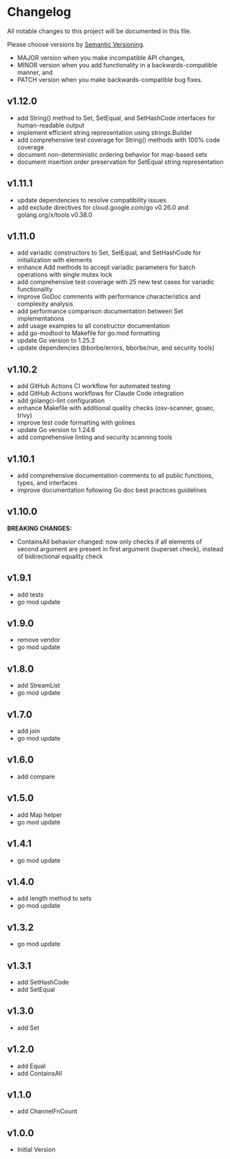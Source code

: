 # Changelog

All notable changes to this project will be documented in this file.

Please choose versions by [Semantic Versioning](http://semver.org/).

* MAJOR version when you make incompatible API changes,
* MINOR version when you add functionality in a backwards-compatible manner, and
* PATCH version when you make backwards-compatible bug fixes.

## v1.12.0

- add String() method to Set, SetEqual, and SetHashCode interfaces for human-readable output
- implement efficient string representation using strings.Builder
- add comprehensive test coverage for String() methods with 100% code coverage
- document non-deterministic ordering behavior for map-based sets
- document insertion order preservation for SetEqual string representation

## v1.11.1

- update dependencies to resolve compatibility issues
- add exclude directives for cloud.google.com/go v0.26.0 and golang.org/x/tools v0.38.0

## v1.11.0

- add variadic constructors to Set, SetEqual, and SetHashCode for initialization with elements
- enhance Add methods to accept variadic parameters for batch operations with single mutex lock
- add comprehensive test coverage with 25 new test cases for variadic functionality
- improve GoDoc comments with performance characteristics and complexity analysis
- add performance comparison documentation between Set implementations
- add usage examples to all constructor documentation
- add go-modtool to Makefile for go.mod formatting
- update Go version to 1.25.2
- update dependencies (bborbe/errors, bborbe/run, and security tools)

## v1.10.2

- add GitHub Actions CI workflow for automated testing
- add GitHub Actions workflows for Claude Code integration
- add golangci-lint configuration
- enhance Makefile with additional quality checks (osv-scanner, gosec, trivy)
- improve test code formatting with golines
- update Go version to 1.24.6
- add comprehensive linting and security scanning tools

## v1.10.1

- add comprehensive documentation comments to all public functions, types, and interfaces
- improve documentation following Go doc best practices guidelines

## v1.10.0

**BREAKING CHANGES:**
- ContainsAll behavior changed: now only checks if all elements of second argument are present in first argument (superset check), instead of bidirectional equality check

## v1.9.1

- add tests
- go mod update

## v1.9.0

- remove vendor
- go mod update

## v1.8.0

- add StreamList
- go mod update

## v1.7.0

- add join
- go mod update

## v1.6.0

- add compare

## v1.5.0

- add Map helper
- go mod update

## v1.4.1

- go mod update

## v1.4.0

- add length method to sets
- go mod update

## v1.3.2

- go mod update

## v1.3.1

- add SetHashCode
- add SetEqual

## v1.3.0

- add Set

## v1.2.0

- add Equal
- add ContainsAll

## v1.1.0

- add ChannelFnCount

## v1.0.0

- Initial Version
